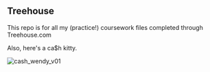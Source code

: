## Treehouse

This repo is for all my (practice!) coursework files completed through Treehouse.com

Also, here's a ca$h kitty.

![cash_wendy_v01](https://user-images.githubusercontent.com/41869146/43368506-f24a78ce-932b-11e8-837b-deae056572a4.jpg)
